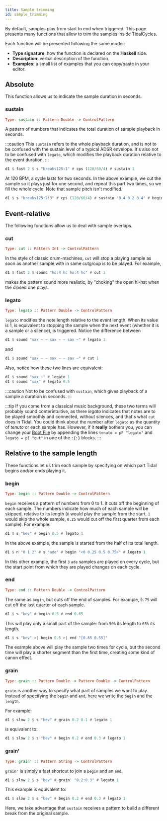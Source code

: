 ```yaml
---
title: Sample trimming
id: sample_trimming
---
```


By default, samples play from start to end when triggered. This page presents many functions that allow to trim the samples inside TidalCycles.

Each function will be presented following the same model:
* **Type signature**: how the function is declared on the **Haskell** side.
* **Description**: verbal description of the function.
* **Examples**: a small list of examples that you can copy/paste in your editor.

## Absolute

This function allows us to indicate the sample duration in seconds.

### sustain

```haskell
Type: sustain :: Pattern Double -> ControlPattern
```

A pattern of numbers that indicates the total duration of sample playback in seconds.

:::caution
This `sustain` refers to the whole playback duration, and is not to be confused with the sustain level of a typical ADSR envelope.
It's also not to be confused with `legato`, which modifies the playback duration relative to the event duration.
:::

```haskell
d1 $ fast 2 $ s "breaks125:1" # cps (120/60/4) # sustain 1
```

At 120 BPM, a cycle lasts for two seconds. In the above example, we cut the sample so it plays just for one second, and repeat this part two times, so we fill the whole cycle. Note that sample pitch isn't modified.

```haskell
d1 $ s "breaks125:2!3" # cps (120/60/4) # sustain "0.4 0.2 0.4" # begin "0 0 0.4"
```

## Event-relative

The following functions allow us to deal with sample overlaps.

### cut

```haskell
Type: cut :: Pattern Int -> ControlPattern
```

In the style of classic drum-machines, `cut` will stop a playing sample as soon as another sample with in same cutgroup is to be played. For example,

```haskell
d1 $ fast 2 $ sound "ho:4 hc ho:4 hc" # cut 1
```

makes the pattern sound more realistic, by "choking" the open hi-hat when the closed one plays. 

### legato

```haskell
Type: legato :: Pattern Double -> ControlPattern
```

`legato` modifies the note length relative to the event length. When its value is 1, is equivalent to stopping the sample when the next event (whether it is a sample or a silence), is triggered. Notice the difference between

```haskell
d1 $ sound "sax ~ ~ sax ~ ~ sax ~" # legato 1
```

and

```haskell
d1 $ sound "sax ~ ~ sax ~ ~ sax ~" # cut 1
```

Also, notice how these two lines are equivalent:
```haskell
d1 $ sound "sax ~" # legato 1
d1 $ sound "sax" # legato 0.5
```

:::caution
Not to be confused with `sustain`, which gives playback of a sample a duration in seconds.
:::

:::tip
If you come from a classical music background, these two terms will probably sound conterintuitive, as there *legato* indicates that notes are to be played smoothly and connected, without silences, and that's what `cut` does in Tidal. You could think about the number after `legato` as the quantity of *tenuto* or each sample has. However, if it **really** bothers you, you can change your [Boot File](https://tidalcycles.org/docs/configuration/boot-tidal/) by appending the lines `tenuto = pF "legato"` and `legato = pI "cut"` in one of the `:{:}` blocks.
:::

## Relative to the sample length

These functions let us trim each sample by specifying on which part Tidal begins and/or ends playing it.

### begin

```haskell
Type: begin :: Pattern Double -> ControlPattern
```

`begin` receives a pattern of numbers from 0 to 1. It cuts off the beginning of each sample. The numbers indicate how much of each sample will be skipped, relative to its length (`0` would play the sample from the start, `1` would skip the whole sample, `0.25` would cut off the first quarter from each sample). For example:

```haskell
d1 $ s "bev" # begin 0.5 # legato 1
```

In the above example, the sample is started from the half of its total length.

```haskell
d1 $ n "0 1 2" # s "ade" # begin "<0 0.25 0.5 0.75>" # legato 1
```

In this other example, the first `3` `ade` samples are played on every cycle, but the start point from which they are played changes on each cycle.

### end

```haskell
Type: end :: Pattern Double -> ControlPattern
```

The same as `begin`, but cuts off the end of samples. For example, `0.75` will cut off the last quarter of each sample.

```haskell
d1 $ s "bev" # begin 0.5 # end 0.65
```

This will play only a small part of the sample: from `50%` its length to `65%` its length.

```haskell
d1 $ s "bev" >| begin 0.5 >| end "[0.65 0.55]"
```

The example above will play the sample two times for cycle, but the second time will play a shorter segment than the first time, creating some kind of canon effect.

### grain

```haskell
Type: grain :: Pattern Double -> Pattern Double -> ControlPattern
```

`grain` is another way to specify what part of samples we want to play. Instead of specifying the `begin` and `end`, here we write the `begin` and the `length`.

For example:

```haskell
d1 $ slow 2 $ s "bev" # grain 0.2 0.1 # legato 1
```

is equivalent to:

```haskell
d1 $ slow 2 $ s "bev" # begin 0.2 # end 0.3 # legato 1
```

### grain'

```haskell
Type: grain' :: Pattern String -> ControlPattern
```

`grain'` is simply a fast shortcut to join a `begin` and an `end`.

```haskell
d1 $ slow 2 $ s "bev" # grain' "0.2:0.3" # legato 1
```

This example is equivalent to:

```haskell
d1 $ slow 2 $ s "bev" # begin 0.2 # end 0.3 # legato 1
```

Here, we take advantage that `sustain` receives a pattern to build a different break from the original sample.
